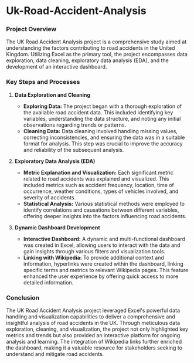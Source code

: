 # Uk-Road-Accident-Analysis
### Project Overview
The UK Road Accident Analysis project is a comprehensive study aimed at understanding the factors contributing to road accidents in the United Kingdom. Utilizing Excel as the primary tool, the project encompasses data exploration, data cleaning, exploratory data analysis (EDA), and the development of an interactive dashboard.

### Key Steps and Processes

1. **Data Exploration and Cleaning**
   - **Exploring Data:** The project began with a thorough exploration of the available road accident data. This included identifying key variables, understanding the data structure, and noting any initial observations regarding trends or patterns.
   - **Cleaning Data:** Data cleaning involved handling missing values, correcting inconsistencies, and ensuring the data was in a suitable format for analysis. This step was crucial to improve the accuracy and reliability of the subsequent analysis.

2. **Exploratory Data Analysis (EDA)**
   - **Metric Explanation and Visualization:** Each significant metric related to road accidents was explained and visualized. This included metrics such as accident frequency, location, time of occurrence, weather conditions, types of vehicles involved, and severity of accidents.
   - **Statistical Analysis:** Various statistical methods were employed to identify correlations and causations between different variables, offering deeper insights into the factors influencing road accidents.

3. **Dynamic Dashboard Development**
   - **Interactive Dashboard:** A dynamic and multi-functional dashboard was created in Excel, allowing users to interact with the data and gain insights through various filters and visualization tools.
   - **Linking with Wikipedia:** To provide additional context and information, hyperlinks were created within the dashboard, linking specific terms and metrics to relevant Wikipedia pages. This feature enhanced the user experience by offering quick access to more detailed information.

### Conclusion
The UK Road Accident Analysis project leveraged Excel's powerful data handling and visualization capabilities to deliver a comprehensive and insightful analysis of road accidents in the UK. Through meticulous data exploration, cleaning, and visualization, the project not only highlighted key metrics and trends but also provided an interactive platform for ongoing analysis and learning. The integration of Wikipedia links further enriched the dashboard, making it a valuable resource for stakeholders seeking to understand and mitigate road accidents.
